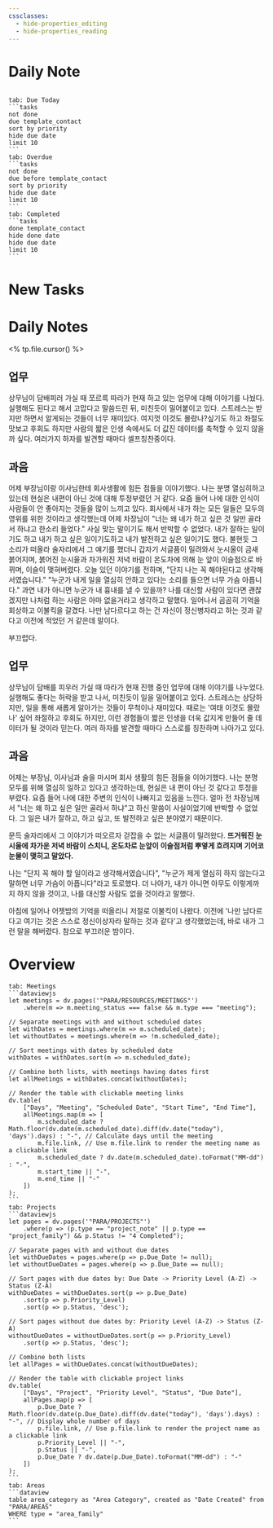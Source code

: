 ```yaml
---
cssclasses:
  - hide-properties_editing
  - hide-properties_reading
---
```

# Daily Note
```calendar-nav
```
````tabs
tab: Due Today
```tasks
not done
due template_contact
sort by priority
hide due date
limit 10
```
tab: Overdue
```tasks 
not done 
due before template_contact
sort by priority
hide due date
limit 10
```
tab: Completed
```tasks
done template_contact
hide done date
hide due date
limit 10
```
````
# New Tasks


# Daily Notes

<% tp.file.cursor() %>
## 업무
상무님이 담배피러 가실 때 쪼르륵 따라가 현재 하고 있는 업무에 대해 이야기를 나눴다. 실행해도 된다고 해서 고맙다고 말씀드린 뒤, 미친듯이 밀어붙이고 있다.
스트레스는 받지만 하면서 알게되는 것들이 너무 재미있다. 여지껏 이것도 몰랐나?싶기도 하고 좌절도 맛보고 후회도 하지만 사람의 짧은 인생 속에서도 더 값진 데이터를 축척할 수 있지 않을까 싶다.
여러가지 하자를 발견할 때마다 셀프칭찬중이다.

## 과음
어제 부장님이랑 이사님한테 회사생활에 힘든 점들을 이야기했다.
나는 분명 열심히하고 있는데 현실은 내편이 아닌 것에 대해 투정부렸던 거 같다.
요즘 들어 나에 대한 인식이 사람들이 안 좋아지는 것들을 많이 느끼고 있다. 회사에서 내가 하는 모든 일들은  모두의 영위를 위한 것이라고 생각했는데 어제 차장님이 "너는 왜 네가 하고 싶은 것 일만 골라서 하냐고 한소리 들었다."
사실 맞는 말이기도 해서 반박할 수 없었다. 
내가 잘하는 일이기도 하고 내가 하고 싶은 일이기도하고 내가 발전하고 싶은 일이기도 했다.
불현듯 그 소리가 떠올라 술자리에서 그 얘기를 했더니 갑자기 서글픔이 밀려와서 눈시울이 금새 붉어지며, 붉어진 눈시울과 차가워진 저녁 바람이 온도차에 의해 눈 앞이 이슬점으로 바뀌며, 이슬이 맺혀버렸다. 
오늘 있던 이야기를 전하며, "단지 나는 꼭 해야된다고 생각해서였습니다." "누군가 내게 일을 열심히 안하고 있다는 소리를 들으면 너무 가슴 아픕니다."
과연 내가 아니면 누군가 내 흉내를 낼 수 있을까? 나를 대신할 사람이 있다면 괜찮겠지만 나처럼 하는 사람은 아마 없을거라고 생각하고 말했다.
	일어나서 곰곰히 기억을 회상하고 이불킥을 갈겼다. 나만 남다르다고 하는 건 자신이 정신병자라고 하는 것과 같다고 이전에 적었던 거 같은데 말이다.


부끄럽다.


## 업무

상무님이 담배를 피우러 가실 때 따라가 현재 진행 중인 업무에 대해 이야기를 나누었다. 실행해도 좋다는 허락을 받고 나서, 미친듯이 일을 밀어붙이고 있다. 스트레스는 상당하지만, 일을 통해 새롭게 알아가는 것들이 무척이나 재미있다. 때로는 '여태 이것도 몰랐나' 싶어 좌절하고 후회도 하지만, 이런 경험들이 짧은 인생을 더욱 값지게 만들어 줄 데이터가 될 것이라 믿는다. 여러 하자를 발견할 때마다 스스로를 칭찬하며 나아가고 있다.

## 과음

어제는 부장님, 이사님과 술을 마시며 회사 생활의 힘든 점들을 이야기했다. 나는 분명 모두를 위해 열심히 일하고 있다고 생각하는데, 현실은 내 편이 아닌 것 같다고 투정을 부렸다. 요즘 들어 나에 대한 주변의 인식이 나빠지고 있음을 느낀다. 얼마 전 차장님께서 "너는 왜 하고 싶은 일만 골라서 하냐"고 하신 말씀이 사실이었기에 반박할 수 없었다. 그 일은 내가 잘하고, 하고 싶고, 또 발전하고 싶은 분야였기 때문이다.

문득 술자리에서 그 이야기가 떠오르자 걷잡을 수 없는 서글픔이 밀려왔다. **뜨거워진 눈시울에 차가운 저녁 바람이 스치니, 온도차로 눈앞이 이슬점처럼 뿌옇게 흐려지며 기어코 눈물이 맺히고 말았다.**

나는 "단지 꼭 해야 할 일이라고 생각해서였습니다", "누군가 제게 열심히 하지 않는다고 말하면 너무 가슴이 아픕니다"라고 토로했다. 더 나아가, 내가 아니면 아무도 이렇게까지 하지 않을 것이고, 나를 대신할 사람도 없을 것이라고 말했다.

아침에 일어나 어젯밤의 기억을 떠올리니 저절로 이불킥이 나왔다. 이전에 '나만 남다르다고 여기는 것은 스스로 정신이상자라 말하는 것과 같다'고 생각했었는데, 바로 내가 그런 말을 해버렸다. 참으로 부끄러운 밤이다.
# Overview

````tabs
tab: Meetings
```dataviewjs
let meetings = dv.pages('"PARA/RESOURCES/MEETINGS"')
    .where(m => m.meeting_status === false && m.type === "meeting");

// Separate meetings with and without scheduled dates
let withDates = meetings.where(m => m.scheduled_date);
let withoutDates = meetings.where(m => !m.scheduled_date);

// Sort meetings with dates by scheduled date
withDates = withDates.sort(m => m.scheduled_date);

// Combine both lists, with meetings having dates first
let allMeetings = withDates.concat(withoutDates);

// Render the table with clickable meeting links
dv.table(
    ["Days", "Meeting", "Scheduled Date", "Start Time", "End Time"],
    allMeetings.map(m => [
        m.scheduled_date ? Math.floor(dv.date(m.scheduled_date).diff(dv.date("today"), 'days').days) : "-", // Calculate days until the meeting
        m.file.link, // Use m.file.link to render the meeting name as a clickable link
        m.scheduled_date ? dv.date(m.scheduled_date).toFormat("MM-dd") : "-",
        m.start_time || "-",
        m.end_time || "-"
    ])
);
```
tab: Projects
```dataviewjs
let pages = dv.pages('"PARA/PROJECTS"')
    .where(p => (p.type == "project_note" || p.type == "project_family") && p.Status != "4 Completed");

// Separate pages with and without due dates
let withDueDates = pages.where(p => p.Due_Date != null);
let withoutDueDates = pages.where(p => p.Due_Date == null);

// Sort pages with due dates by: Due Date -> Priority Level (A-Z) -> Status (Z-A)
withDueDates = withDueDates.sort(p => p.Due_Date)
    .sort(p => p.Priority_Level)
    .sort(p => p.Status, 'desc');

// Sort pages without due dates by: Priority Level (A-Z) -> Status (Z-A)
withoutDueDates = withoutDueDates.sort(p => p.Priority_Level)
    .sort(p => p.Status, 'desc');

// Combine both lists
let allPages = withDueDates.concat(withoutDueDates);

// Render the table with clickable project links
dv.table(
    ["Days", "Project", "Priority Level", "Status", "Due Date"],
    allPages.map(p => [
        p.Due_Date ? Math.floor(dv.date(p.Due_Date).diff(dv.date("today"), 'days').days) : "-", // Display whole number of days
        p.file.link, // Use p.file.link to render the project name as a clickable link
        p.Priority_Level || "-",
        p.Status || "-",
        p.Due_Date ? dv.date(p.Due_Date).toFormat("MM-dd") : "-"
    ])
);
```
tab: Areas
```dataview
table area_category as "Area Category", created as "Date Created" from "PARA/AREAS"
WHERE type = "area_family"
```
````


